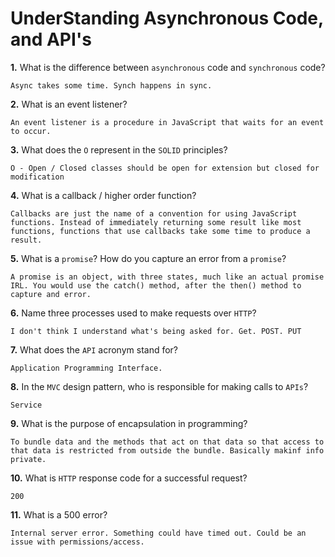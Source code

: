 # UnderStanding Asynchronous Code, and API's

**1.** What is the difference between `asynchronous` code and `synchronous` code?
<!-- enter you answer in the space below -->
```
Async takes some time. Synch happens in sync. 
```
**2.** What is an event listener?
<!-- enter you answer in the space below -->
```
An event listener is a procedure in JavaScript that waits for an event to occur.
```
**3.** What does the `O` represent in the `SOLID` principles?
<!-- enter you answer in the space below -->
```
O - Open / Closed classes should be open for extension but closed for modification
```
**4.** What is a callback / higher order function?
<!-- enter you answer in the space below -->
```
Callbacks are just the name of a convention for using JavaScript functions. Instead of immediately returning some result like most functions, functions that use callbacks take some time to produce a result.
```
**5.** What is a `promise`? How do you capture an error from a `promise`?
<!-- enter you answer in the space below -->
```
A promise is an object, with three states, much like an actual promise IRL. You would use the catch() method, after the then() method to capture and error.
```
**6.** Name three processes used to make requests over `HTTP`?
<!-- enter you answer in the space below -->
```
I don't think I understand what's being asked for. Get. POST. PUT
```
**7.** What does the `API` acronym stand for?
<!-- enter you answer in the space below -->
```
Application Programming Interface. 
```
**8.** In the `MVC` design pattern, who is responsible for making calls to `APIs`?
<!-- enter you answer in the space below -->
```
Service
```
**9.** What is the purpose of encapsulation in programming?
<!-- enter you answer in the space below -->
```
To bundle data and the methods that act on that data so that access to that data is restricted from outside the bundle. Basically makinf info private.
```
**10.** What is `HTTP` response code for a successful request?
<!-- enter you answer in the space below -->
```
200
```
**11.** What is a 500 error?
<!-- enter you answer in the space below -->
```
Internal server error. Something could have timed out. Could be an issue with permissions/access.
```